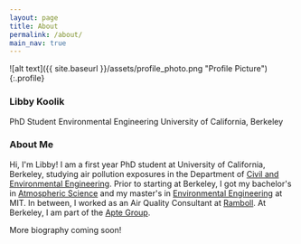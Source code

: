 ```yaml
---
layout: page
title: About
permalink: /about/
main_nav: true
---
```


![alt text]({{ site.baseurl }}/assets/profile_photo.png "Profile Picture"){:.profile}

### Libby Koolik
PhD Student
Environmental Engineering
University of California, Berkeley

### About Me
Hi, I'm Libby! I am a first year PhD student at University of California, Berkeley, studying air pollution exposures in the Department of [Civil and Environmental Engineering](https://ce.berkeley.edu/). Prior to starting at Berkeley, I got my bachelor's in [Atmospheric Science](https://eapsweb.mit.edu/) and my master's in [Environmental Engineering](https://cee.mit.edu/) at MIT. In between, I worked as an Air Quality Consultant at [Ramboll](https://ramboll.com/services-and-sectors/environment-and-health/air-quality-management). At Berkeley, I am part of the [Apte Group](https://apte.berkeley.edu/). 

More biography coming soon!

